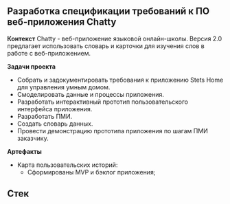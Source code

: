## Разработка спецификации требований к ПО веб-приложения Chatty

**Контекст**
Chatty - веб-приложение языковой онлайн-школы. 
Версия 2.0 предлагает использовать словарь и карточки для изучения слов в работе с веб-приложением.

**Задачи проекта**

- Собрать и задокументировать требования к приложению Stets Home для управления умным домом.
- Смоделировать данные и процессы приложения.
- Разработать интерактивный прототип пользовательского интерфейса приложения.
- Разработать ПМИ.
- Создать словарь данных.
- Провести демонстрацию прототипа приложения по шагам ПМИ заказчику.

**Артефакты**

- Карта пользовательских историй:
   - Сформированы MVP и бэклог приложения;


  
**Стек**
- 
